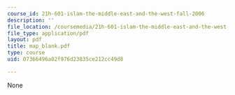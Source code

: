 ```yaml
---
course_id: 21h-601-islam-the-middle-east-and-the-west-fall-2006
description: ''
file_location: /coursemedia/21h-601-islam-the-middle-east-and-the-west-fall-2006/07366496a02f976d23835ce212cc49d8_map_blank.pdf
file_type: application/pdf
layout: pdf
title: map_blank.pdf
type: course
uid: 07366496a02f976d23835ce212cc49d8

---
```

None